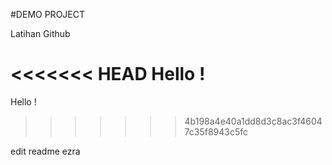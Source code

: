 #DEMO PROJECT

Latihan Github

<<<<<<< HEAD
Hello !
=======
Hello !
>>>>>>> 4b198a4e40a1dd8d3c8ac3f46047c35f8943c5fc


edit readme ezra